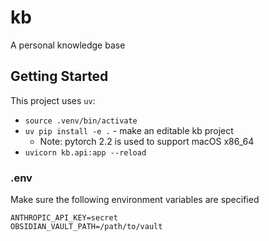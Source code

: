 # kb

A personal knowledge base

## Getting Started

This project uses `uv`:

- `source .venv/bin/activate`
- `uv pip install -e .` - make an editable kb project
    - Note: pytorch 2.2 is used to support macOS x86_64
- `uvicorn kb.api:app --reload`

### .env

Make sure the following environment variables are specified

```
ANTHROPIC_API_KEY=secret
OBSIDIAN_VAULT_PATH=/path/to/vault
```
